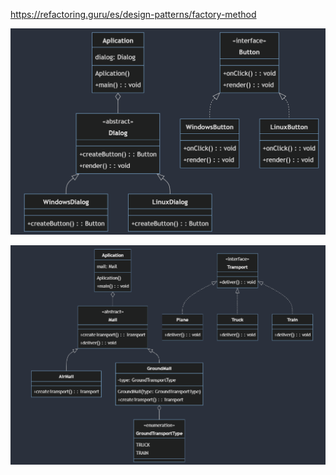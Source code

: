 https://refactoring.guru/es/design-patterns/factory-method

![factory-method-1-diagram](factory-method-1.png)

![factory-method-2-diagram](factory-method-2.png)
